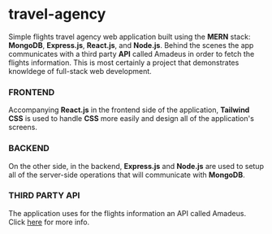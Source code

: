 # travel-agency

Simple flights travel agency web application built using the **MERN** stack: **MongoDB**, **Express.js**, **React.js**, and **Node.js**. Behind the scenes the app communicates with a third party **API** called Amadeus in order to fetch the flights information. This is most certainly a project that demonstrates knowldege of full-stack web development.

### FRONTEND

Accompanying **React.js** in the frontend side of the application, **Tailwind CSS** is used to handle **CSS** more easily and design all of the application's screens.

### BACKEND

On the other side, in the backend, **Express.js** and **Node.js** are used to setup all of the server-side operations that will communicate with **MongoDB**.

### THIRD PARTY API

The application uses for the flights information an API called Amadeus. Click <a href="https://github.com/amadeus4dev/amadeus-node">here<a/> for more info.
